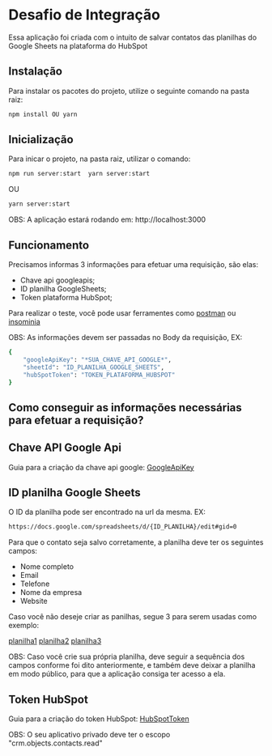 # Desafio de Integração

Essa aplicação foi criada com o intuito de salvar contatos das planilhas do Google Sheets na plataforma do HubSpot

## Instalação

Para instalar os pacotes do projeto, utilize o seguinte comando na pasta raiz:
```bash
npm install OU yarn
```

## Inicialização
Para inicar o projeto, na pasta raiz, utilizar o comando:
```bash
npm run server:start  yarn server:start
```
OU
```bash
yarn server:start
```
OBS: A aplicação estará rodando em: http://localhost:3000


## Funcionamento
Precisamos informas 3 informações para efetuar uma requisição, são elas:

 - Chave api googleapis;
 - ID planilha GoogleSheets;
 - Token plataforma HubSpot;


Para realizar o teste, você pode usar ferramentes como [postman](https://www.postman.com/downloads/) ou [insominia](https://insomnia.rest/download)

OBS: As informações devem ser passadas no Body da requisição, EX:
```bash
{
    "googleApiKey": "*SUA_CHAVE_API_GOOGLE*",
    "sheetId": "ID_PLANILHA_GOOGLE_SHEETS",
    "hubSpotToken": "TOKEN_PLATAFORMA_HUBSPOT"
}
```

## Como conseguir as informações necessárias para efetuar a requisição?

## Chave API Google Api

Guia para a criação da chave api google: [GoogleApiKey](https://support.google.com/googleapi/answer/6158862?hl=en)

## ID planilha Google Sheets

O ID da planilha pode ser encontrado na url da mesma. EX:
```bash
https://docs.google.com/spreadsheets/d/{ID_PLANILHA}/edit#gid=0
```

Para que o contato seja salvo corretamente, a planilha deve ter os seguintes campos:

- Nome completo
- Email
- Telefone
- Nome da empresa
- Website

Caso você não deseje criar as panilhas, segue 3 para serem usadas como exemplo:

[planilha1](https://docs.google.com/spreadsheets/d/1YgvbwceX-Fbl6q5XtUQ-HWHaw37XxFsIsWkKCZV9JXE/edit#gid=0)
[planilha2](https://docs.google.com/spreadsheets/d/18cERsZkVOienhlYrqcunleIddT73SWTzuUH8i_xRNCM/edit#gid=0)
[planilha3](https://docs.google.com/spreadsheets/d/1iMRJeDjX9LXCtw2Ys4h17wv8jryFCC1HfxHr06jjDqw/edit#gid=0)


OBS: Caso você crie sua própria planilha, deve seguir a sequência dos campos conforme foi dito anteriormente, e também deve deixar a planilha em modo público, para que a aplicação consiga ter acesso a ela.

## Token HubSpot

Guia para a criação do token HubSpot: [HubSpotToken](https://knowledge.hubspot.com/pt/integrations/how-do-i-get-my-hubspot-api-key#:~:text=Na%20sua%20conta%20da%20HubSpot,em%20Gerar%20chave%20de%20API.)

OBS: O seu aplicativo privado deve ter o escopo "crm.objects.contacts.read"